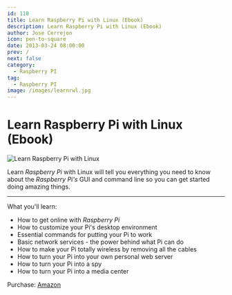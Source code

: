 ```yaml
---
id: 110
title: Learn Raspberry Pi with Linux (Ebook)
description: Learn Raspberry Pi with Linux (Ebook)
author: Jose Cerrejon
icon: pen-to-square
date: 2013-03-24 08:00:00
prev: /
next: false
category:
  - Raspberry PI
tag:
  - Raspberry PI
image: /images/learnrwl.jpg
---
```


# Learn Raspberry Pi with Linux (Ebook)

![Learn Raspberry Pi with Linux](/images/learnrwl.jpg)

Learn *Raspberry Pi* with Linux will tell you everything you need to know about the *Raspberry Pi's* GUI and command line so you can get started doing amazing things.

- - -
What you'll learn:

* How to get online with *Raspberry Pi*
* How to customize your Pi's desktop environment
* Essential commands for putting your Pi to work
* Basic network services - the power behind what Pi can do
* How to make your Pi totally wireless by removing all the cables
* How to turn your Pi into your own personal web server
* How to turn your Pi into a spy
* How to turn your Pi into a media center

Purchase: [Amazon](http://www.amazon.es/Learn-Raspberry-Pi-Linux-Apress/dp/1430248211)
